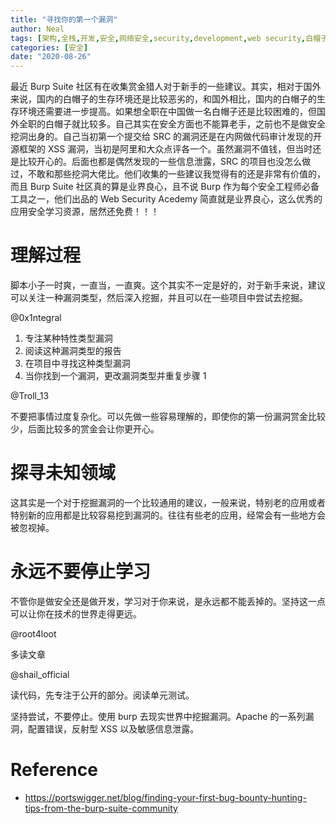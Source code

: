 ```yaml
---
title: "寻找你的第一个漏洞"
author: Neal
tags: [架构,全栈,开发,安全,网络安全,security,development,web security,白帽子,bug hunter,]
categories: [安全]
date: "2020-08-26" 
---
```


最近 Burp Suite 社区有在收集赏金猎人对于新手的一些建议。其实，相对于国外来说，国内的白帽子的生存环境还是比较恶劣的，和国外相比，国内的白帽子的生存环境还需要进一步提高。如果想全职在中国做一名白帽子还是比较困难的，但国外全职的白帽子就比较多。自己其实在安全方面也不能算老手，之前也不是做安全挖洞出身的。自己当初第一个提交给 SRC 的漏洞还是在内网做代码审计发现的开源框架的 XSS 漏洞，当初是阿里和大众点评各一个。虽然漏洞不值钱，但当时还是比较开心的。后面也都是偶然发现的一些信息泄露，SRC 的项目也没怎么做过，不敢和那些挖洞大佬比。他们收集的一些建议我觉得有的还是非常有价值的，而且 Burp Suite 社区真的算是业界良心，且不说 Burp 作为每个安全工程师必备工具之一，他们出品的 Web Security Acedemy 简直就是业界良心，这么优秀的应用安全学习资源，居然还免费！！！

# 理解过程

脚本小子一时爽，一直当，一直爽。这个其实不一定是好的，对于新手来说，建议可以关注一种漏洞类型，然后深入挖掘，并且可以在一些项目中尝试去挖掘。

@0x1ntegral

1. 专注某种特性类型漏洞
2. 阅读这种漏洞类型的报告
3. 在项目中寻找这种类型漏洞
4. 当你找到一个漏洞，更改漏洞类型并重复步骤 1

@Troll_13

不要把事情过度复杂化。可以先做一些容易理解的，即使你的第一份漏洞赏金比较少，后面比较多的赏金会让你更开心。

# 探寻未知领域

这其实是一个对于挖掘漏洞的一个比较通用的建议，一般来说，特别老的应用或者特别新的应用都是比较容易挖到漏洞的。往往有些老的应用，经常会有一些地方会被忽视掉。

# 永远不要停止学习

不管你是做安全还是做开发，学习对于你来说，是永远都不能丢掉的。坚持这一点可以让你在技术的世界走得更远。

@root4loot

多读文章

@shail_official

读代码，先专注于公开的部分。阅读单元测试。

坚持尝试，不要停止。使用 burp 去现实世界中挖掘漏洞。Apache 的一系列漏洞，配置错误，反射型 XSS 以及敏感信息泄露。




# Reference

* https://portswigger.net/blog/finding-your-first-bug-bounty-hunting-tips-from-the-burp-suite-community